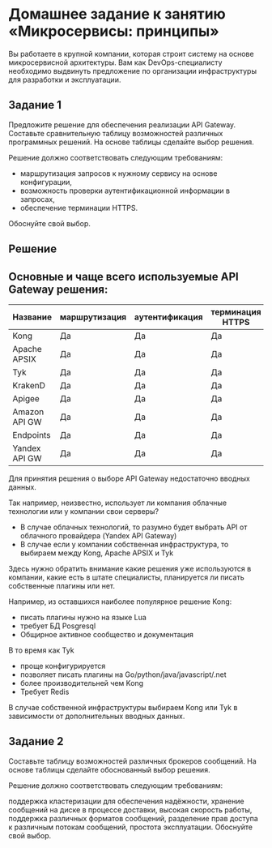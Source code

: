 # Домашнее задание к занятию «Микросервисы: принципы»

Вы работаете в крупной компании, которая строит систему на основе микросервисной архитектуры. 
Вам как DevOps-специалисту необходимо выдвинуть предложение по организации инфраструктуры для разработки и эксплуатации.

## Задание 1

Предложите решение для обеспечения реализации API Gateway. Составьте сравнительную таблицу возможностей различных программных решений. На основе таблицы сделайте выбор решения.

Решение должно соответствовать следующим требованиям:

- маршрутизация запросов к нужному сервису на основе конфигурации,
- возможность проверки аутентификационной информации в запросах,
- обеспечение терминации HTTPS.
  
Обоснуйте свой выбор.

## Решение

## Основные и чаще всего используемые API Gateway решения:

| Название       | маршрутизация | аутентификация  | терминация HTTPS | плагины | Сложность | Лицензия        | Производительность | Масштабируемость | Хостинг |
|----------------|---------------|-----------------|------------------|---------|-----------|-----------------|--------------------|------------------|---------|
| Kong           |      Да       |       Да        |       Да         |     Да  |  Средняя  | Откр/Enterprise |     Высокая        |    Высокая       | self    |
| Apache APSIX   |      Да       |       Да        |       Да         |     Да  |  Средняя  | Открытый        |     Высокая        |    Высокая       | self    |
| Tyk            |      Да       |       Да        |       Да         |     Да  |  Простой  | Открытый        |     Высокая        |    Высокая       | self    |
| KrakenD        |      Да       |       Да        |       Да         |     Да  |  Средняя  | Открытый        |    Сверхвысокая    |    Высокая       | self    |
| Apigee         |      Да       |       Да        |       Да         |     Да  |  Средняя  | Коммерч         |     Высокая        |    Высокая       | cross   |
| Amazon API GW  |      Да       |       Да        |       Да         |     Да  |  Простой  | Открытый        |     Высокая        |    Высокая       | cloud   |
| Endpoints      |      Да       |       Да        |       Да         |     Да  |  Простой  | Открытый        |     Высокая        |    Высокая       | cloud   |
| Yandex API GW  |      Да       |       Да        |       Да         |     Да  |  Простой  | Открытый        |     Высокая        |    Высокая       | cloud   |


Для принятия решения о выборе API Gateway недостаточно вводных данных.

Так например, неизвестно, использует ли компания облачные технологии или у компании свои серверы?

- В случае облачных технологий, то разумно будет выбрать API от облачного провайдера (Yandex API Gateway)
- В случае если у компании собственная инфраструктура, то выбираем между Kong, Apache APSIX и Tyk

Здесь нужно обратить внимание какие решения уже используются в компании, какие есть в штате специалисты, планируется ли писать собственные плагины или нет.

Например, из оставшихся наиболее популярное решение Kong:
 - писать плагины нужно на языке Lua
 - требует БД Posgresql 
 - Общирное активное сообщество и документация

В то время как Tyk

- проще конфигурируется
- позволяет писать плагины на Go/python/java/javascript/.net
- более производительней чем Kong
- Требует Redis

В случае собственной инфраструктуры выбираем Kong или Tyk в зависимости от дополнительных вводных данных.

## Задание 2

Составьте таблицу возможностей различных брокеров сообщений. На основе таблицы сделайте обоснованный выбор решения.

Решение должно соответствовать следующим требованиям:

поддержка кластеризации для обеспечения надёжности,
хранение сообщений на диске в процессе доставки,
высокая скорость работы,
поддержка различных форматов сообщений,
разделение прав доступа к различным потокам сообщений,
простота эксплуатации.
Обоснуйте свой выбор.





